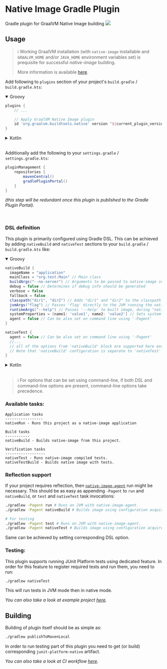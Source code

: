# Native Image Gradle Plugin
Gradle plugin for GraalVM Native Image building
![](https://github.com/graalvm/native-image-build-tools/actions/workflows/native-gradle-plugin.yml/badge.svg)

## Usage
> :information_source: Working GraalVM installation (with `native-image` installable and `GRAALVM_HOME` and/or `JAVA_HOME` environment variables set) is prequisite for successful *native-image* building.
>
> More information is available [here](../common/docs/GRAALVM_SETUP.md).

Add following to `plugins` section of your project's `build.gradle` / `build.gradle.kts`:

<details open>
<summary>
Groovy
</summary>

```groovy
plugins {
    // ...

    // Apply GraalVM Native Image plugin
    id 'org.graalvm.buildtools.native' version "${current_plugin_version}"
}
```
</details>

<details>
<summary>
Kotlin
</summary>

```kotlin
plugins {
    // ...

    // Apply GraalVM Native Image plugin
    id('org.graalvm.buildtools.native') version "${current_plugin_version}"
}
```

</details>


<br />

Additionally add the following to your `settings.gradle` / `settings.gradle.kts`:
```groovy
pluginManagement {
	repositories {
		mavenCentral()
		gradlePluginPortal()
	}
}
```
*(this step will be redundant once this plugin is published to the Gradle Plugin Portal).*

<br />

### DSL definition
This plugin is primarily configured using Gradle DSL. This can be achieved by adding `nativeBuild` and `nativeTest` sections to your `build.gradle` / `build.gradle.kts` like:

<details open>
<summary>
Groovy
</summary>

```groovy
nativeBuild {
  imageName = "application"
  mainClass = "org.test.Main" // Main class
  buildArgs("--no-server") // Arguments to be passed to native-image invocation
  debug = false // Determines if debug info should be generated
  verbose = false
  fallback = false
  classpath("dir1", "dir2") // Adds "dir1" and "dir2" to the classpath
  jvmArgs("flag") // Passes 'flag' directly to the JVM running the native image builder
  runtimeArgs("--help") // Passes '--help' to built image, during "nativeRun" task
  systemProperties = [name1: 'value1', name2: 'value2'] // Sets system properties for the native image builder
  agent = false // Can be also set on command line using '-Pagent'
}

nativeTest {
  agent = false // Can be also set on command line using '-Pagent'
  //...
  // all of the options from 'nativeBuild' block are supported here except for changing main class name.
  // Note that 'nativeBuild' configuration is separate to 'nativeTest' one and that they don't inherit settings from each other.
}
```

</details>

<details>
<summary>
Kotlin
</summary>

```kotlin
nativeBuild {
  imageName.set("application")
  mainClass.set("org.test.Main") // Main class
  buildArgs("--no-server") // Arguments to be passed to native-image invocation
  debug.set(false) // Determines if debug info should be generated
  verbose.set(false)
  fallback.set(false)
  classpath("dir1", "dir2") // Adds "dir1" and "dir2" to the classpath
  jvmArgs("flag") // Passes 'flag' directly to the JVM running the native image builder
  runtimeArgs("--help") // Passes '--help' to built image, during "nativeRun" task
  systemProperties.put("key1", "value1") // Sets a system property for the native-image builder
  agent.set(false) // Can be also set on command line using '-Pagent'
}

nativeTest {
  agent.set(false) // Can be also set on command line using '-Pagent'
  //...
  // all of the options from 'nativeBuild' block are supported here except for changing main class name
  // Note that 'nativeBuild' configuration is separate to 'nativeTest' one and that they don't inherit settings from each other
}
```

</details>

<br />


> :information_source: For options that can be set using command-line, if both DSL and command-line options are present, command-line options take precedence.

### Available tasks:
```
Application tasks
-----------------
nativeRun - Runs this project as a native-image application

Build tasks
-----------
nativeBuild - Builds native-image from this project.

Verification tasks
------------------
nativeTest - Runs native-image compiled tests.
nativeTestBuild - Builds native image with tests.
```

### Reflection support
If your project requires reflection, then [`native-image-agent`](https://docs.oracle.com/en/graalvm/enterprise/19/guide/reference/native-image/tracing-agent.html) run might be necessary.
This should be as easy as appending `-Pagent` to `run` and `nativeBuild`, or `test` and `nativeTest` task invocations:
```bash
./gradlew -Pagent run # Runs on JVM with native-image-agent.
./gradlew -Pagent nativeBuild # Builds image using configuration acquired by agent.

# For testing
./gradlew -Pagent test # Runs on JVM with native-image-agent.
./gradlew -Pagent nativeTest # Builds image using configuration acquired by agent.
```
Same can be achieved by setting corresponding DSL option.

### Testing:
This plugin supports running JUnit Platform tests using dedicated feature.
In order for this feature to register required tests and run them, you need to run:
```bash
./gradlew nativeTest
```

This will run tests in JVM mode then in native mode.

*You can also take a look at example project [here](../examples/gradle).*

## Building
Building of plugin itself should be as simple as:
```bash
./gradlew publishToMavenLocal
```

In order to run testing part of this plugin you need to get (or build) corresponding `junit-platform-native` artifact.

*You can also take a look at CI workflow [here](../.github/workflows/native-gradle-plugin.yml).*
